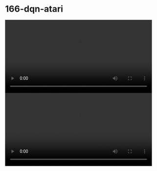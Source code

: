# 166-dqn-atari
<video src="/breakout-early.mp4" controls width="480"></video>
<video src="/breakout-late.mp4" controls width="480"></video>
